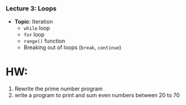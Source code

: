 ### Lecture 3: Loops
- **Topic**: Iteration
  - `while` loop
  - `for` loop
  - `range()` function
  - Breaking out of loops (`break`, `continue`)

# HW:
1. Rewrite the prime number program
2. write a program to print and sum even numbers between 20 to 70